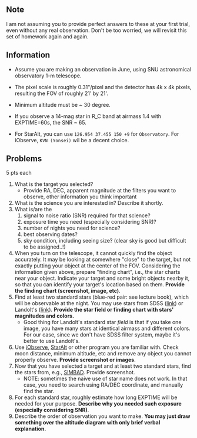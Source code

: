## Note

I am not assuming you to provide perfect answers to these at your first trial, even without any real observation. Don't be too worried, we will revisit this set of homework again and again.





## Information

* Assume you are making an observation in June, using SNU astronomical observatory 1-m telescope. 
* The pixel scale is roughly 0.31"/pixel and the detector has 4k x 4k pixels, resulting the FOV of roughly 21' by 21'.
* Minimum altitude must be ~ 30 degree.

* If you observe a 14-mag star in R_C band at airmass 1.4 with EXPTIME=60s, the SNR ~ 65.
* For StarAlt, you can use ``126.954 37.455 150 +9`` for ``Observatory``. For iObserve, ``KVN (Yonsei)`` wil be a decent choice.



## Problems

5 pts each

1. What is the target you selected? 
   * Provide RA, DEC, apparent magnitude at the filters you want to observe, other information you think important
2. What is the science you are interested in? Describe it shortly.
3. What is/are the 
   1. signal to noise ratio (SNR) required for that science? 
   2. exposure time you need (especially considering SNR)?
   3. number of nights you need for science?
   4. best observing dates?
   5. sky condition, including seeing size? (clear sky is good but difficult to be assigned..!)
4. When you turn on the telescope, it cannot quickly find the object accurately. It may be looking at somewhere "close" to the target, but not exactly putting your object at the center of the FOV. Considering the information given above, prepare "finding chart", i.e., the star charts near your object. Indicate your target and some bright objects nearby it, so that you can identify your target's location based on them. **Provide the finding chart (screenshot, image, etc)**.
5. Find at least two standard stars (blue-red pair: see lecture book), which will be observable at the night. You may use stars from SDSS ([link](https://www-star.fnal.gov/ugriz/tab08.dat)) or Landolt's ([link](https://www.eso.org/sci/observing/tools/standards/Landolt.html)). **Provide the star field or finding chart with stars' magnitudes and colors.**
   * Good thing for Landolt's standard star *field* is that if you take one image, you have many stars at identical airmass and different colors. For our case, since we don't have SDSS filter system, maybe it's better to use Landolt's.
6. Use [iObserve](https://www.arcsecond.io/iobserve#), [StarAlt](http://catserver.ing.iac.es/staralt/) or other program you are familiar with. Check moon distance, minimum altitude, etc and remove any object you cannot properly observe. **Provide screenshot or images**.
7. Now that you have selected a target and at least two standard stars, find the stars from, e.g., [SIMBAD](http://simbad.u-strasbg.fr/simbad/). Provide screenshot.
   * NOTE: sometimes the naive use of star name does not work. In that case, you need to search using RA/DEC coordinate, and manually find the star.
8. For each standard star, roughly estimate how long EXPTIME will be needed for your purpose. **Describe why you needed such exposure (especially considering SNR)**.
9. Describe the order of observation you want to make. **You may just draw something over the altitude diagram with only brief verbal explanation.**

 